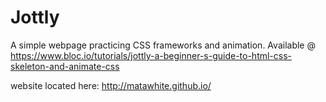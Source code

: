 # Jottly

A simple webpage practicing CSS frameworks and animation. 
Available @
https://www.bloc.io/tutorials/jottly-a-beginner-s-guide-to-html-css-skeleton-and-animate-css

website located here: http://matawhite.github.io/
